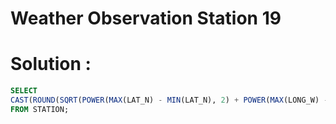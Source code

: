 # Weather Observation Station 19

# Solution :
```SQL
SELECT 
CAST(ROUND(SQRT(POWER(MAX(LAT_N) - MIN(LAT_N), 2) + POWER(MAX(LONG_W) - MIN(LONG_W), 2)), 4) AS DECIMAL(10,4))
FROM STATION;
